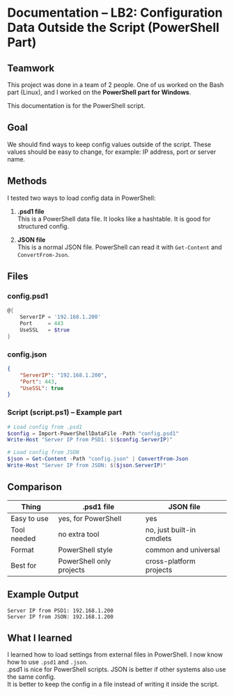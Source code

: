 
# Documentation – LB2: Configuration Data Outside the Script (PowerShell Part)

## Teamwork
This project was done in a team of 2 people. One of us worked on the Bash part (Linux), and I worked on the **PowerShell part for Windows**.

This documentation is for the PowerShell script.

## Goal
We should find ways to keep config values outside of the script. These values should be easy to change, for example: IP address, port or server name.

## Methods
I tested two ways to load config data in PowerShell:

1. **.psd1 file**  
   This is a PowerShell data file. It looks like a hashtable. It is good for structured config.

2. **JSON file**  
   This is a normal JSON file. PowerShell can read it with `Get-Content` and `ConvertFrom-Json`.

## Files

### config.psd1  
```powershell
@{
    ServerIP = '192.168.1.200'
    Port     = 443
    UseSSL   = $true
}
```

### config.json  
```json
{
    "ServerIP": "192.168.1.200",
    "Port": 443,
    "UseSSL": true
}
```

### Script (script.ps1) – Example part  
```powershell
# Load config from .psd1
$config = Import-PowerShellDataFile -Path "config.psd1"
Write-Host "Server IP from PSD1: $($config.ServerIP)"

# Load config from JSON
$json = Get-Content -Path "config.json" | ConvertFrom-Json
Write-Host "Server IP from JSON: $($json.ServerIP)"
```

## Comparison

| Thing           | .psd1 file                 | JSON file                 |
|----------------|----------------------------|---------------------------|
| Easy to use     | yes, for PowerShell        | yes                       |
| Tool needed     | no extra tool              | no, just built-in cmdlets |
| Format          | PowerShell style           | common and universal      |
| Best for        | PowerShell only projects   | cross-platform projects   |

## Example Output

```
Server IP from PSD1: 192.168.1.200
Server IP from JSON: 192.168.1.200
```

## What I learned
I learned how to load settings from external files in PowerShell. I now know how to use `.psd1` and `.json`.  
.psd1 is nice for PowerShell scripts. JSON is better if other systems also use the same config.  
It is better to keep the config in a file instead of writing it inside the script.
